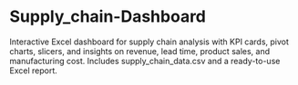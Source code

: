 # Supply_chain-Dashboard
Interactive Excel dashboard for supply chain analysis with KPI cards, pivot charts, slicers, and insights on revenue, lead time, product sales, and manufacturing cost. Includes supply_chain_data.csv and a ready-to-use Excel report.
